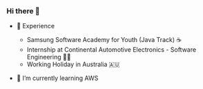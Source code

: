### Hi there 🍍

- 🔭 Experience 
  - Samsung Software Academy for Youth (Java Track) ☕
  - Internship at Continental Automotive Electronics - Software Engineering 👩‍💻
  - Working Holiday in Australia 🇦🇺
 
- 🌱 I’m currently learning AWS 

<!-- - Things to study
  - data structure
  - sort algorithm
  - SOLID principle
  - Design pattern
  - Socket comm. programming
  - Docker
  - K8s
  - AWS EC2 / lambda / Machine Learning -->

<!--
**hotpineapple/hotpineapple** is a ✨ _special_ ✨ repository because its `README.md` (this file) appears on your GitHub profile.

Here are some ideas to get you started:

- 👯 I’m looking to collaborate on ...
- 🤔 I’m looking for help with ...
- 💬 Ask me about ...
- 📫 How to reach me: ...
- 😄 Pronouns: ...
- ⚡ Fun fact: ...
-->
